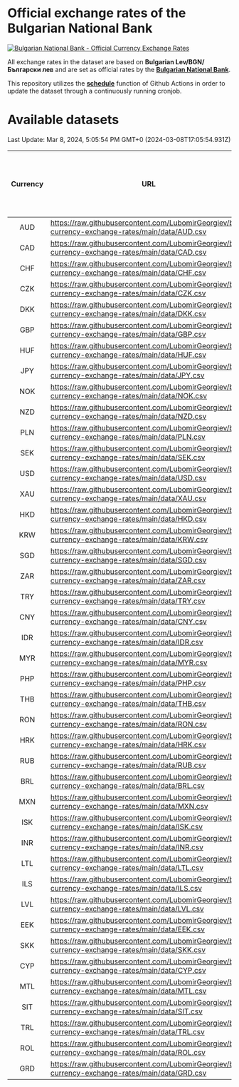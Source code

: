 # Official exchange rates of the Bulgarian National Bank

[![Bulgarian National Bank - Official Currency Exchange Rates](https://github.com/LubomirGeorgiev/bnb-currency-exchange-rates/actions/workflows/update-rates.yml/badge.svg?branch=main)](https://github.com/LubomirGeorgiev/bnb-currency-exchange-rates/actions/workflows/update-rates.yml)

All exchange rates in the dataset are based on **Bulgarian Lev/BGN/Български лев** and are set as official rates by the [**Bulgarian National Bank**](https://www.bnb.bg/Statistics/StExternalSector/StExchangeRates/StERForeignCurrencies/index.htm?toLang=_EN).

This repository utilizes the [**schedule**](https://docs.github.com/en/actions/reference/events-that-trigger-workflows) function of Github Actions in order to update the dataset through a continuously running cronjob.

# Available datasets

<!-- START LINKS (DO NOT EVER FU*ING DELETE THIS COMMENT FOR THE LOVE OF YOUR LIFE!!! IF YOU ARE CURIOS HOW IT WORKS, YOU CAN HAVE A LOOK AT ./src/updateReadme.ts) -->

Last Update: Mar 8, 2024, 5:05:54 PM GMT+0 (2024-03-08T17:05:54.931Z)

| Currency | URL                                                                                             | Number of records | Number of missing days that were filled in |
| :------: | ----------------------------------------------------------------------------------------------- | :---------------: | :----------------------------------------: |
|   AUD    | https://raw.githubusercontent.com/LubomirGeorgiev/bnb-currency-exchange-rates/main/data/AUD.csv |       8782        |                    2707                    |
|   CAD    | https://raw.githubusercontent.com/LubomirGeorgiev/bnb-currency-exchange-rates/main/data/CAD.csv |       8782        |                    2707                    |
|   CHF    | https://raw.githubusercontent.com/LubomirGeorgiev/bnb-currency-exchange-rates/main/data/CHF.csv |       8782        |                    2707                    |
|   CZK    | https://raw.githubusercontent.com/LubomirGeorgiev/bnb-currency-exchange-rates/main/data/CZK.csv |       8782        |                    2707                    |
|   DKK    | https://raw.githubusercontent.com/LubomirGeorgiev/bnb-currency-exchange-rates/main/data/DKK.csv |       8782        |                    2707                    |
|   GBP    | https://raw.githubusercontent.com/LubomirGeorgiev/bnb-currency-exchange-rates/main/data/GBP.csv |       8782        |                    2707                    |
|   HUF    | https://raw.githubusercontent.com/LubomirGeorgiev/bnb-currency-exchange-rates/main/data/HUF.csv |       8782        |                    2707                    |
|   JPY    | https://raw.githubusercontent.com/LubomirGeorgiev/bnb-currency-exchange-rates/main/data/JPY.csv |       8782        |                    2707                    |
|   NOK    | https://raw.githubusercontent.com/LubomirGeorgiev/bnb-currency-exchange-rates/main/data/NOK.csv |       8782        |                    2707                    |
|   NZD    | https://raw.githubusercontent.com/LubomirGeorgiev/bnb-currency-exchange-rates/main/data/NZD.csv |       8782        |                    2707                    |
|   PLN    | https://raw.githubusercontent.com/LubomirGeorgiev/bnb-currency-exchange-rates/main/data/PLN.csv |       8782        |                    2707                    |
|   SEK    | https://raw.githubusercontent.com/LubomirGeorgiev/bnb-currency-exchange-rates/main/data/SEK.csv |       8782        |                    2707                    |
|   USD    | https://raw.githubusercontent.com/LubomirGeorgiev/bnb-currency-exchange-rates/main/data/USD.csv |       8782        |                    2707                    |
|   XAU    | https://raw.githubusercontent.com/LubomirGeorgiev/bnb-currency-exchange-rates/main/data/XAU.csv |       8781        |                    2708                    |
|   HKD    | https://raw.githubusercontent.com/LubomirGeorgiev/bnb-currency-exchange-rates/main/data/HKD.csv |       8480        |                    2616                    |
|   KRW    | https://raw.githubusercontent.com/LubomirGeorgiev/bnb-currency-exchange-rates/main/data/KRW.csv |       8480        |                    2616                    |
|   SGD    | https://raw.githubusercontent.com/LubomirGeorgiev/bnb-currency-exchange-rates/main/data/SGD.csv |       8480        |                    2616                    |
|   ZAR    | https://raw.githubusercontent.com/LubomirGeorgiev/bnb-currency-exchange-rates/main/data/ZAR.csv |       8480        |                    2616                    |
|   TRY    | https://raw.githubusercontent.com/LubomirGeorgiev/bnb-currency-exchange-rates/main/data/TRY.csv |       6970        |                    2154                    |
|   CNY    | https://raw.githubusercontent.com/LubomirGeorgiev/bnb-currency-exchange-rates/main/data/CNY.csv |       6850        |                    2118                    |
|   IDR    | https://raw.githubusercontent.com/LubomirGeorgiev/bnb-currency-exchange-rates/main/data/IDR.csv |       6850        |                    2118                    |
|   MYR    | https://raw.githubusercontent.com/LubomirGeorgiev/bnb-currency-exchange-rates/main/data/MYR.csv |       6850        |                    2118                    |
|   PHP    | https://raw.githubusercontent.com/LubomirGeorgiev/bnb-currency-exchange-rates/main/data/PHP.csv |       6850        |                    2118                    |
|   THB    | https://raw.githubusercontent.com/LubomirGeorgiev/bnb-currency-exchange-rates/main/data/THB.csv |       6850        |                    2118                    |
|   RON    | https://raw.githubusercontent.com/LubomirGeorgiev/bnb-currency-exchange-rates/main/data/RON.csv |       6791        |                    2100                    |
|   HRK    | https://raw.githubusercontent.com/LubomirGeorgiev/bnb-currency-exchange-rates/main/data/HRK.csv |       6416        |                    1980                    |
|   RUB    | https://raw.githubusercontent.com/LubomirGeorgiev/bnb-currency-exchange-rates/main/data/RUB.csv |       6116        |                    1887                    |
|   BRL    | https://raw.githubusercontent.com/LubomirGeorgiev/bnb-currency-exchange-rates/main/data/BRL.csv |       5878        |                    1819                    |
|   MXN    | https://raw.githubusercontent.com/LubomirGeorgiev/bnb-currency-exchange-rates/main/data/MXN.csv |       5878        |                    1819                    |
|   ISK    | https://raw.githubusercontent.com/LubomirGeorgiev/bnb-currency-exchange-rates/main/data/ISK.csv |       5785        |                    1788                    |
|   INR    | https://raw.githubusercontent.com/LubomirGeorgiev/bnb-currency-exchange-rates/main/data/INR.csv |       5511        |                    1705                    |
|   LTL    | https://raw.githubusercontent.com/LubomirGeorgiev/bnb-currency-exchange-rates/main/data/LTL.csv |       5138        |                    1567                    |
|   ILS    | https://raw.githubusercontent.com/LubomirGeorgiev/bnb-currency-exchange-rates/main/data/ILS.csv |       4789        |                    1488                    |
|   LVL    | https://raw.githubusercontent.com/LubomirGeorgiev/bnb-currency-exchange-rates/main/data/LVL.csv |       4778        |                    1458                    |
|   EEK    | https://raw.githubusercontent.com/LubomirGeorgiev/bnb-currency-exchange-rates/main/data/EEK.csv |       3990        |                    1216                    |
|   SKK    | https://raw.githubusercontent.com/LubomirGeorgiev/bnb-currency-exchange-rates/main/data/SKK.csv |       2964        |                    906                     |
|   CYP    | https://raw.githubusercontent.com/LubomirGeorgiev/bnb-currency-exchange-rates/main/data/CYP.csv |       2900        |                    884                     |
|   MTL    | https://raw.githubusercontent.com/LubomirGeorgiev/bnb-currency-exchange-rates/main/data/MTL.csv |       2598        |                    793                     |
|   SIT    | https://raw.githubusercontent.com/LubomirGeorgiev/bnb-currency-exchange-rates/main/data/SIT.csv |       2536        |                    772                     |
|   TRL    | https://raw.githubusercontent.com/LubomirGeorgiev/bnb-currency-exchange-rates/main/data/TRL.csv |       1810        |                    551                     |
|   ROL    | https://raw.githubusercontent.com/LubomirGeorgiev/bnb-currency-exchange-rates/main/data/ROL.csv |       1689        |                    516                     |
|   GRD    | https://raw.githubusercontent.com/LubomirGeorgiev/bnb-currency-exchange-rates/main/data/GRD.csv |        361        |                    109                     |

<!-- END LINKS (DO NOT EVER FU*ING DELETE THIS COMMENT FOR THE LOVE OF YOUR LIFE!!! IF YOU ARE CURIOS HOW IT WORKS, YOU CAN HAVE A LOOK AT ./src/updateReadme.ts) -->
